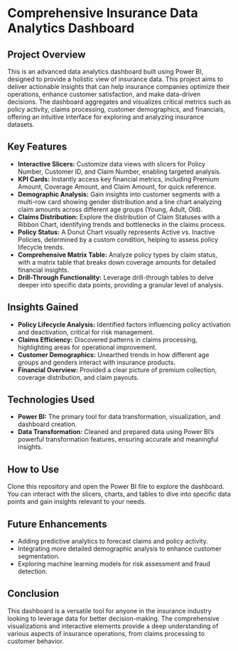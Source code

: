 # Comprehensive Insurance Data Analytics Dashboard

## Project Overview
This is an advanced data analytics dashboard built using Power BI, designed to provide a holistic view of insurance data. This project aims to deliver actionable insights that can help insurance companies optimize their operations, enhance customer satisfaction, and make data-driven decisions. The dashboard aggregates and visualizes critical metrics such as policy activity, claims processing, customer demographics, and financials, offering an intuitive interface for exploring and analyzing insurance datasets.

## Key Features
- **Interactive Slicers:** Customize data views with slicers for Policy Number, Customer ID, and Claim Number, enabling targeted analysis.
- **KPI Cards:** Instantly access key financial metrics, including Premium Amount, Coverage Amount, and Claim Amount, for quick reference.
- **Demographic Analysis:** Gain insights into customer segments with a multi-row card showing gender distribution and a line chart analyzing claim amounts across different age groups (Young, Adult, Old).
- **Claims Distribution:** Explore the distribution of Claim Statuses with a Ribbon Chart, identifying trends and bottlenecks in the claims process.
- **Policy Status:** A Donut Chart visually represents Active vs. Inactive Policies, determined by a custom condition, helping to assess policy lifecycle trends.
- **Comprehensive Matrix Table:** Analyze policy types by claim status, with a matrix table that breaks down coverage amounts for detailed financial insights.
- **Drill-Through Functionality:** Leverage drill-through tables to delve deeper into specific data points, providing a granular level of analysis.

## Insights Gained
- **Policy Lifecycle Analysis:** Identified factors influencing policy activation and deactivation, critical for risk management.
- **Claims Efficiency:** Discovered patterns in claims processing, highlighting areas for operational improvement.
- **Customer Demographics:** Unearthed trends in how different age groups and genders interact with insurance products.
- **Financial Overview:** Provided a clear picture of premium collection, coverage distribution, and claim payouts.

## Technologies Used
- **Power BI:** The primary tool for data transformation, visualization, and dashboard creation.
- **Data Transformation:** Cleaned and prepared data using Power BI’s powerful transformation features, ensuring accurate and meaningful insights.

## How to Use
Clone this repository and open the Power BI file to explore the dashboard. You can interact with the slicers, charts, and tables to dive into specific data points and gain insights relevant to your needs.

## Future Enhancements
- Adding predictive analytics to forecast claims and policy activity.
- Integrating more detailed demographic analysis to enhance customer segmentation.
- Exploring machine learning models for risk assessment and fraud detection.

## Conclusion
This dashboard is a versatile tool for anyone in the insurance industry looking to leverage data for better decision-making. The comprehensive visualizations and interactive elements provide a deep understanding of various aspects of insurance operations, from claims processing to customer behavior.
